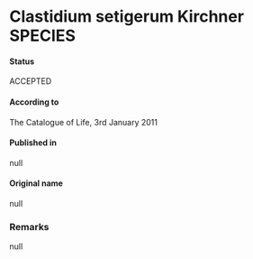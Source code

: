 # Clastidium setigerum Kirchner SPECIES

#### Status
ACCEPTED

#### According to
The Catalogue of Life, 3rd January 2011

#### Published in
null

#### Original name
null

### Remarks
null